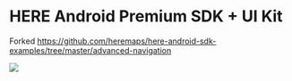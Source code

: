 # HERE Android Premium SDK + UI Kit
Forked https://github.com/heremaps/here-android-sdk-examples/tree/master/advanced-navigation

![](https://i.imgur.com/Qfuf1WX.png)
